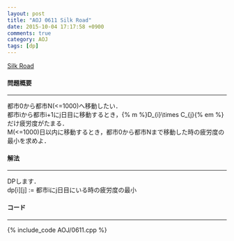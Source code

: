 ```yaml
---
layout: post
title: "AOJ 0611 Silk Road"
date: 2015-10-04 17:17:58 +0900
comments: true
category: AOJ
tags: [dp]
---
```


[Silk Road](http://judge.u-aizu.ac.jp/onlinejudge/description.jsp?id=0611)

#### 問題概要

****

都市0から都市N(<=1000)へ移動したい．  
都市iから都市i+1にj日目に移動するとき，{% m %}D_{i}\times C_{j}{% em %}だけ疲労度がたまる．  
M(<=1000)日以内に移動するとき，都市0から都市Nまで移動した時の疲労度の最小を求めよ．

#### 解法

****

DPします．  
dp\[i\]\[j\] := 都市iにj日目にいる時の疲労度の最小


#### コード

****

{% include_code AOJ/0611.cpp %}
